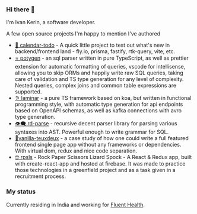 ### Hi there 👋

I'm Ivan Kerin, a software developer.

A few open source projects I'm happy to mention I've authored

- [🦝 calendar-todo](https://github.com/ivank/calendar-todo) - A quick little project to test out what's new in backend/frontend land - fly.io, prisma, fastify, rtk-query, vite, etc.
- [:star: potygen](https://github.com/ivank/potygen) - an sql parser written in pure TypeScript, as well as prettier extension for automatic formatting of queries, vscode for intellisense, allowing you to skip ORMs and happily write raw SQL queries, taking care of validation and TS type generation for any level of complexity. Nested queries, complex joins and common table expressions are supported.
- [⚞ laminar](https://github.com/ivank/laminar) - a pure TS framework based on koa, but written in functional programming style, with automatic type generation for api endpoints based on OpenAPI schemas, as well as kafka connections with avro type generation.
- [👁️‍🗨️ rd-parse](https://github.com/ivank/rd-parse) - recursive decent parser library for parsing various syntaxes into AST. Powerful enough to write grammar for SQL.
- [🍦vanilla-teuxdeux](https://github.com/ivank/vanilla-teuxdeux) - a case study of how one could write a full featured frontend single page app without any frameworks or dependencies. With virtual dom, redux and nice code separation.
- [🤓 rpsls](https://github.com/ivank/rpsls) - Rock Paper Scissors Lizard Spock - A React & Redux app, built with create-react-app and hosted at firebase. It was made to practice those technologies in a greenfield project and as a task given in a recruitment process.

### My status

Currently residing in India and working for [Fluent Health](https://fluentinhealth.com). 
